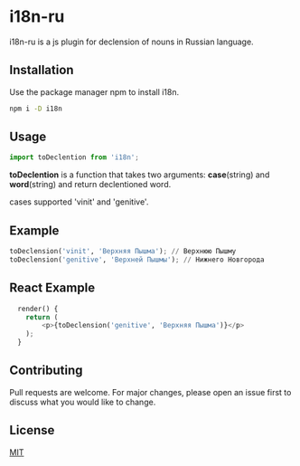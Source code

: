 # i18n-ru

i18n-ru is a js plugin for declension of nouns in Russian language.

## Installation

Use the package manager npm to install i18n.

```bash
npm i -D i18n
```

## Usage

```python
import toDeclention from 'i18n';
```

<b>toDeclention</b> is a function that takes two arguments: <b>case</b>(string) and <b>word</b>(string) and return declentioned word.

cases supported 'vinit' and 'genitive'.


## Example
```python
toDeclension('vinit', 'Верхняя Пышма'); // Верхнюю Пышму
toDeclension('genitive', 'Верхней Пышмы'); // Нижнего Новгорода
```

## React Example
```python
  render() {
    return (
        <p>{toDeclension('genitive', 'Верхняя Пышма')}</p>
    );
  }
```

## Contributing
Pull requests are welcome. For major changes, please open an issue first to discuss what you would like to change.

## License
[MIT](https://choosealicense.com/licenses/mit/)
